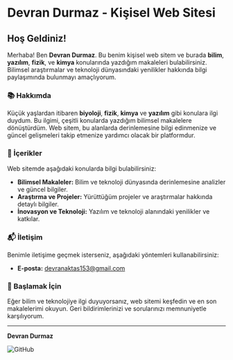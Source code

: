 # Devran Durmaz - Kişisel Web Sitesi

## Hoş Geldiniz!

Merhaba! Ben **Devran Durmaz**. Bu benim kişisel web sitem ve burada **bilim**, **yazılım**, **fizik**, ve **kimya** konularında yazdığım makaleleri bulabilirsiniz. Bilimsel araştırmalar ve teknoloji dünyasındaki yenilikler hakkında bilgi paylaşımında bulunmayı amaçlıyorum.

### 📚 Hakkımda

Küçük yaşlardan itibaren **biyoloji**, **fizik**, **kimya** ve **yazılım** gibi konulara ilgi duydum. Bu ilgimi, çeşitli konularda yazdığım bilimsel makalelere dönüştürdüm. Web sitem, bu alanlarda derinlemesine bilgi edinmenize ve güncel gelişmeleri takip etmenize yardımcı olacak bir platformdur.

### 🌟 İçerikler

Web sitemde aşağıdaki konularda bilgi bulabilirsiniz:

- **Bilimsel Makaleler:** Bilim ve teknoloji dünyasında derinlemesine analizler ve güncel bilgiler.
- **Araştırma ve Projeler:** Yürüttüğüm projeler ve araştırmalar hakkında detaylı bilgiler.
- **İnovasyon ve Teknoloji:** Yazılım ve teknoloji alanındaki yenilikler ve katkılar.

### 📬 İletişim

Benimle iletişime geçmek isterseniz, aşağıdaki yöntemleri kullanabilirsiniz:

- **E-posta:** [devranaktas153@gmail.com](mailto:devranaktas153@gmail.com)

### 🚀 Başlamak İçin

Eğer bilim ve teknolojiye ilgi duyuyorsanız, web sitemi keşfedin ve en son makalelerimi okuyun. Geri bildirimlerinizi ve sorularınızı memnuniyetle karşılıyorum.

---

**Devran Durmaz**

![GitHub](https://img.shields.io/github/followers/DAS-AWORA?style=social) <!-- GitHub takipçi sayınızı gösteren bir rozet -->
